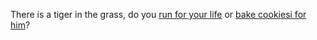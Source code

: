 There is a tiger in the grass, do you 
[run for your life](run/run.md) or 
[bake cookiesi for him](../bake-cookies/cookies.md)?
